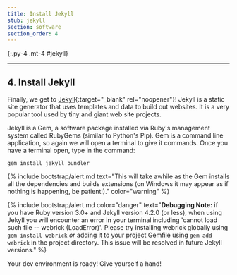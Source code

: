 ```yaml
---
title: Install Jekyll
stub: jekyll
section: software
section_order: 4
---
```


{:.py-4 .mt-4 #jekyll}
***

## 4. Install Jekyll

Finally, we get to [Jekyll](https://jekyllrb.com/){:target="_blank" rel="noopener"}!
Jekyll is a static site generator that uses templates and data to build out websites. 
It is a very popular tool used by tiny and giant web site projects. 

Jekyll is a Gem, a software package installed via Ruby's management system called RubyGems (similar to Python's Pip). 
Gem is a command line application, so again we will open a terminal to give it commands.
Once you have a terminal open, type in the command:

`gem install jekyll bundler`

{% include bootstrap/alert.md text="This will take awhile as the Gem installs all the dependencies and builds extensions (on Windows it may appear as if nothing is happening, be patient!)." color="warning" %}

{% include bootstrap/alert.md color="danger" text="**Debugging Note:** if you have Ruby version 3.0+ and Jekyll version 4.2.0 (or less), when using Jekyll you will encounter an error in your terminal including 'cannot load such file -- webrick (LoadError)'.
Please try installing webrick globally using `gem install webrick` *or* adding it to your project Gemfile using `gem add webrick` in the project directory.
This issue will be resolved in future Jekyll versions." %}


Your dev environment is ready! Give yourself a hand!
